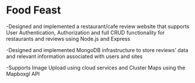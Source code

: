 # Food Feast
-Designed and implemented a restaurant/cafe review website that supports User Authentication, Authorization and full CRUD functionality for restaurants and reviews using Node.js and Express

-Designed and implemented MongoDB infrastructure to store reviews’ data and relevant information associated with users and sites

-Supports Image Upload using cloud services and Cluster Maps using the Mapboxgl API

